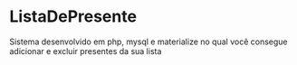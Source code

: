 # ListaDePresente
Sistema desenvolvido em php, mysql e materialize no qual você consegue adicionar e excluir presentes da sua lista 
